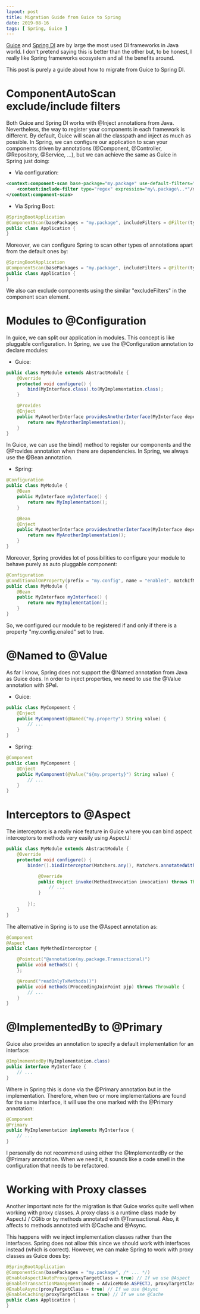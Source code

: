 ```yaml
---
layout: post
title: Migration Guide from Guice to Spring
date: 2019-08-16
tags: [ Spring, Guice ]
---
```


[Guice](https://github.com/google/guice) and [Spring DI](https://docs.spring.io/spring-boot/docs/current/reference/html/using-boot-spring-beans-and-dependency-injection.html) are by large the most used DI frameworks in Java world. I don't pretend saying this is better than the other but, to be honest, I really like Spring frameworks ecosystem and all the benefits around. 

This post is purely a guide about how to migrate from Guice to Spring DI.

# ComponentAutoScan exclude/include filters

Both Guice and Spring DI works with @Inject annotations from Java. Nevertheless, the way to register your components in each framework is different. By default, Guice will scan all the classpath and inject as much as possible. In Spring, we can configure our application to scan your components driven by annotations (@Component, @Controller, @Repository, @Service, ...), but we can achieve the same as Guice in Spring just doing:

- Via configuration:

```xml
<context:component-scan base-package="my.package" use-default-filters="true">
	<context:include-filter type="regex" expression="my\.package\..*"/>
</context:component-scan> 
```

- Via Spring Boot:

```java
@SpringBootApplication
@ComponentScan(basePackages = "my.package", includeFilters = @Filter(type = FilterType.REGEX, pattern="my\\.package\\..*"))
public class Application {
}
```

Moreover, we can configure Spring to scan other types of annotations apart from the default ones by:

```java
@SpringBootApplication
@ComponentScan(basePackages = "my.package", includeFilters = @Filter(type = FilterType.ANNOTATION, classes=MyCustomAnnotation.class))
public class Application {
}
```

We also can exclude components using the similar "excludeFilters" in the component scan element.

# Modules to @Configuration

In guice, we can split our application in modules. This concept is like pluggable configuration. In Spring, we use the @Configuration annotation to declare modules:

- Guice:

```java
public class MyModule extends AbstractModule {
    @Override
    protected void configure() {
		bind(MyInterface.class).to(MyImplementation.class);
    }

	@Provides
	@Inject
	public MyAnotherInterface providesAnotherInterface(MyInterface dependency) {
		return new MyAnotherImplementation();
	}
}
```

In Guice, we can use the bind() method to register our components and the @Provides annotation when there are dependencies. In Spring, we always use the @Bean annotation. 

- Spring:

```java
@Configuration
public class MyModule {
    @Bean
    public MyInterface myInterface() {
		return new MyImplementation();
    }

	@Bean
	@Inject
	public MyAnotherInterface providesAnotherInterface(MyInterface dependency) {
		return new MyAnotherImplementation();
	}
}
```

Moreover, Spring provides lot of possibilities to configure your module to behave purely as auto pluggable component:

```java
@Configuration
@ConditionalOnProperty(prefix = "my.config", name = "enabled", matchIfMissing = false)
public class MyModule {
    @Bean
    public MyInterface myInterface() {
		return new MyImplementation();
    }
}
```

So, we configured our module to be registered if and only if there is a property "my.config.enaled" set to true. 

# @Named to @Value

As far I know, Spring does not support the @Named annotation from Java as Guice does. In order to inject properties, we need to use the @Value annotation with SPel.

- Guice:

```java
public class MyComponent {
    @Inject
    public MyComponent(@Named("my.property") String value) {
		// ...
    }
}
```

- Spring:

```java
@Component
public class MyComponent {
    @Inject
    public MyComponent(@Value("${my.property}") String value) {
		// ...
    }
}
```

# Interceptors to @Aspect

The interceptors is a really nice feature in Guice where you can bind aspect interceptors to methods very easily using AspectJ:

```java
public class MyModule extends AbstractModule {
    @Override
    protected void configure() {
		binder().bindInterceptor(Matchers.any(), Matchers.annotatedWith(Transactional.class), new MethodInterceptor() {

            @Override
            public Object invoke(MethodInvocation invocation) throws Throwable {
                // ...
            }
            
        });
    }
}
```

The alternative in Spring is to use the @Aspect annotation as:

```java
@Component
@Aspect
public class MyMethodInterceptor {

    @Pointcut("@annotation(my.package.Transactional)")
    public void methods() {
    };

    @Around("readOnlyTxMethods()")
    public void methods(ProceedingJoinPoint pjp) throws Throwable {
	    // ...
	}
}
```

# @ImplementedBy to @Primary
Guice also provides an annotation to specify a default implementation for an interface:

```java
@ImplmementedBy(MyImplementation.class)
public interface MyInterface {
    // ...
}
```

Where in Spring this is done via the @Primary annotation but in the implementation. Therefore, when two or more implementations are found for the same interface, it will use the one marked with the @Primary annotation:

```java
@Component
@Primary
public MyImplementation implements MyInterface {
    // ...
}
```

I personally do not recommend using either the @ImplementedBy or the @Primary annotation. When we need it, it sounds like a code smell in the configuration that needs to be refactored.

# Working with Proxy classes
Another important note for the migration is that Guice works quite well when working with proxy classes. A proxy class is a runtime class made by AspectJ / CGlib or by methods annotated with @Transactional. Also, it affects to methods annotated with @Cache and @Async. 

This happens with we inject implementation classes rather than the interfaces. Spring does not allow this since we should work with interfaces instead (which is correct). However, we can make Spring to work with proxy classes as Guice does by:

```java
@SpringBootApplication
@ComponentScan(basePackages = "my.package", /* ... */)
@EnableAspectJAutoProxy(proxyTargetClass = true) // If we use @Aspect
@EnableTransactionManagement(mode = AdviceMode.ASPECTJ, proxyTargetClass = true) // If we use @Transactional
@EnableAsync(proxyTargetClass = true) // If we use @Async
@EnableCaching(proxyTargetClass = true) // If we use @Cache
public class Application {
}
```